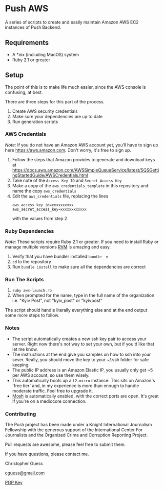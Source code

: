 # Push AWS
A series of scripts to create and easily maintain Amazon AWS EC2 instances of Push Backend.

## Requirements
* A *nix (including MacOS) system
* Ruby 2.1 or greater

## Setup
The point of this is to make life much easier, since the AWS console is confusing, at best.

There are three steps for this part of the process.

1. Create AWS security credentials
2. Make sure your dependencies are up to date
3. Run generation scripts

### AWS Credentials
*Note:* If you do not have an Amazon AWS account yet, you'll have to sign up here https://aws.amazon.com.
Don't worry, it's free to sign up.

1. Follow the steps that Amazon provides to generate and download keys at https://docs.aws.amazon.com/AWSSimpleQueueService/latest/SQSGettingStartedGuide/AWSCredentials.html
2. Take note of the ```Access Key ID``` and ```Secret Access Key```
3. Make a copy of the ```aws_credentials_template``` in this repository and name the copy ```aws_credentials```
4. Edit the ```aws_credentials``` file, replacing the lines
   ```
   aws_access_key_id=xxxxxxxxxx
   aws_secret_access_key=xxxxxxxxxxxx
   ```
   with the values from step 2


### Ruby Dependencies
*Note:* These scripts require Ruby 2.1 or greater. If you need to install Ruby or manage multiple versions [RVM](https://rvm.io/) is amazing and easy.

1. Verify that you have bundler installed ```bundle -v```
2. ```cd``` to the repository
3. Run ```bundle install``` to make sure all the dependencies are correct

### Run The Scripts

1. ```ruby aws-launch.rb```
2. When prompted for the name, type in the full name of the organization i.e. "Kyiv Post", not "kyiv_post" or "kyivpost"

The script should handle literally everything else and at the end output some more steps to follow.

### Notes

* The script automatically creates a new ssh key pair to access your server. Right now there's not way to set your own, but if you'd like that let me know.
* The instructions at the end give you samples on how to ssh into your sever. Really, you should move the key to your ~/.ssh folder for safe keeping.
* The public IP address is an Amazon Elastic IP, you usually only get ~5 per AWS account, so use them wisely.
* This automatically boots up a ```t2.micro``` instance. This sits on Amazon's 'free tier' and, in my experience is more than enough to handle moderate traffic. Feel free to upgrade it. 
* [Mosh](https://mosh.org/) is automatically enabled, with the correct ports are open. It's great if you're on a mediocore connection.

### Contributing
The Push project has been made under a Knight International Journalism Fellowship with the generous support of the International Center For Journalists and the Organized Crime and Corruption Reporting Project.

Pull requests are awesome, please feel free to submit them.

If you have questions, please contact me.

Christopher Guess

[cguess@gmail.com](mailto:cguess@gmail.com)

[PGP Key](https://www.keybase.io/cguess)
